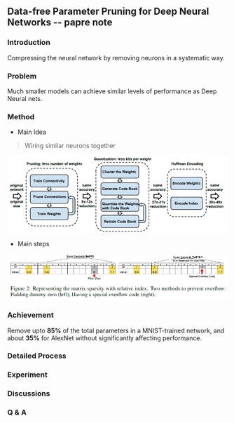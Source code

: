 ## Data-free Parameter Pruning for Deep Neural Networks -- papre note
### Introduction

Compressing the neural network by removing neurons in a systematic way.

### Problem

Much smaller models can achieve similar levels of performance as Deep Neural nets.

### Method

* Main Idea

> Wiring similar neurons together

<p align="center">
<img src="img/process1.png">
</p>

* Main steps

![methods](img/process2.png)

### Achievement

Remove upto **85%** of the total parameters in a MNIST-trained network, and about **35%** for AlexNet without significantly affecting performance.

### Detailed Process


### Experiment


### Discussions


### Q & A
